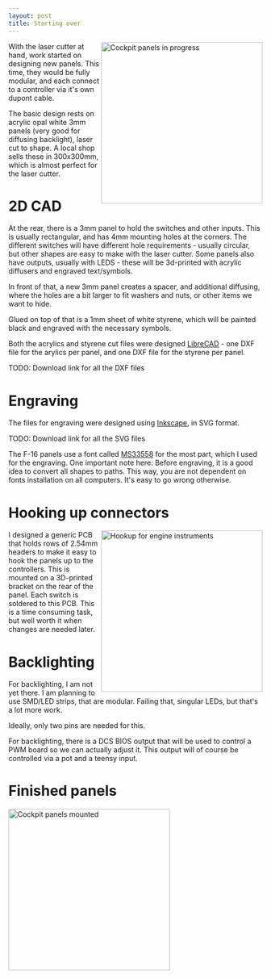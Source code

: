 ```yaml
---
layout: post
title: Starting over
---
```

<a href="/viperpit/images/panels_diff_stages.jpg" border="0"><img align="right" width="320" src="/viperpit/images/panels_diff_stages.jpg" alt="Cockpit panels in progress" /></a>

With the laser cutter at hand, work started on designing new panels. This time, they would be fully modular, and each connect to a controller via it's own dupont cable.

The basic design rests on acrylic opal white 3mm panels (very good for diffusing backlight), laser cut to shape. A local shop sells these in 300x300mm, which is almost perfect for the laser cutter.

# 2D CAD

At the rear, there is a 3mm panel to hold the switches and other inputs. This is usually rectangular, and has 4mm mounting holes at the corners. The different switches will have different hole requirements - usually circular, but other shapes are easy to make with the laser cutter. Some panels also have outputs, usually with LEDS - these will be 3d-printed with acrylic diffusers and engraved text/symbols.

In front of that, a new  3mm panel creates a spacer, and additional diffusing, where the holes are a bit larger to fit washers and nuts, or other items we want to hide.

Glued on top of that is a 1mm sheet of white styrene, which will be painted black and engraved with the necessary symbols.

Both the acrylics and styrene cut files were designed [LibreCAD](https://librecad.org/) - one DXF file for the arylics per panel, and one DXF file for the styrene per panel.

TODO: Download link for all the DXF files

# Engraving

The files for engraving were designed using [Inkscape](https://inkscape.org/), in SVG format.

TODO: Download link for all the SVG files

The F-16 panels use a font called [MS33558](https://www.wfonts.com/font/ms-33558) for the most part, which I used for the engraving. One important note here: Before engraving, it is a good idea to convert all shapes to paths. This way, you are not dependent on fonts installation on all computers. It's easy to go wrong otherwise.

# Hooking up connectors
<a href="/viperpit/images/instr_wiring.jpg" border="0"><img align="right" height="320" src="/viperpit/images/instr_wiring.jpg" alt="Hookup for engine instruments" /></a>

I designed a generic PCB that holds rows of 2.54mm headers to make it easy to hook the panels up to the controllers. This is mounted on a 3D-printed bracket on the rear of the panel. Each switch is soldered to this PCB. This is a time consuming task, but well worth it when changes are needed later.

# Backlighting

For backlighting, I am not yet there. I am planning to use SMD/LED strips, that are modular. Failing that, singular LEDs, but that's a lot more work.

Ideally, only two pins are needed for this.

For backlighting, there is a DCS BIOS output that will be used to control a PWM board so we can actually adjust it. This output will of course be controlled via a pot and a teensy input.

# Finished panels

<a href="/viperpit/images/panels_ready.jpg" border="0"><img width="320" src="/viperpit/images/panels_ready.jpg" alt="Cockpit panels mounted" /></a>
